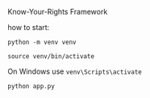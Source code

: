 Know-Your-Rights Framework

how to start:

`python -m venv venv`

`source venv/bin/activate`  

On Windows use `venv\Scripts\activate`

`python app.py`
